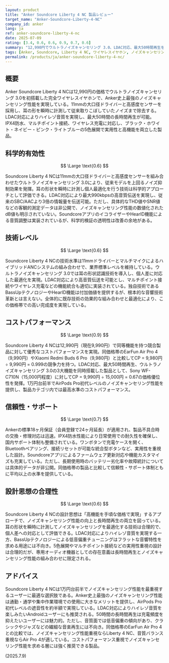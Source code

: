 ```yaml
---
layout: product
title: "Anker Soundcore Liberty 4 NC 製品レビュー"
target_name: "Anker-Soundcore-Liberty-4-NC"
company_id: anker
lang: ja
ref: anker-soundcore-liberty-4-nc
date: 2025-07-09
rating: [3.4, 0.6, 0.6, 0.9, 0.7, 0.6]
summary: "12,990円でウルトラノイズキャンセリング 3.0、LDAC対応、最大50時間再生を実現した完全ワイヤレスイヤホン。1万円台前半では最強クラスのノイズキャンセリング性能を誇るが、音質面では低音偏重傾向が残る"
tags: [Anker, Soundcore, Liberty 4 NC, ワイヤレスイヤホン, ノイズキャンセリング, LDAC]
permalink: /products/ja/anker-soundcore-liberty-4-nc/
---
```


## 概要

Anker Soundcore Liberty 4 NCは12,990円の価格でウルトラノイズキャンセリング 3.0を初搭載した完全ワイヤレスイヤホンで、Anker史上最強のノイズキャンセリング性能を実現している。11mmの大口径ドライバーと高感度センサーを採用し、耳の形を瞬時に計測して従来取りこぼしていたノイズまで除去する。LDAC対応によりハイレゾ音質を実現し、最大50時間の長時間再生が可能。IPX4防水、マルチポイント接続、ワイヤレス充電に対応し、ブラック・ホワイト・ネイビー・ピンク・ライトブルーの5色展開で実用性と高機能を両立した製品。

## 科学的有効性

$$ \Large \text{0.6} $$

Soundcore Liberty 4 NCは11mmの大口径ドライバーと高感度センサーを組み合わせたウルトラノイズキャンセリング 3.0により、従来モデルを上回るノイズ抑制効果を発揮。耳の形状を瞬時に計測し個人最適化を行う技術は科学的アプローチとして評価できる。LDAC対応により最大990kbpsの高音質伝送を実現し、従来のSBC/AACより3倍の情報量を伝送可能。ただし、具体的なTHD値やSNR値などの客観的測定データは非公開で、ノイズキャンセリング性能の数値化されたdB値も明示されていない。SoundcoreアプリのイコライザーやHearID機能による音質調整は実装されているが、科学的検証の透明性は改善の余地がある。

## 技術レベル

$$ \Large \text{0.6} $$

Soundcore Liberty 4 NCの技術水準は11mmドライバーとマルチマイクによるハイブリッドANCシステムの組み合わせで、業界標準レベルを維持している。ウルトラノイズキャンセリング 3.0では耳の形状認識技術を導入し、個人差に対応した最適化を実現。LDAC対応により高音質伝送を可能とし、マルチポイント接続やワイヤレス充電などの機能統合も適切に実装されている。独自技術であるBassUpテクノロジーやHearID機能は付加価値を提供するが、根本的な音響技術革新とは言えない。全体的に既存技術の効果的な組み合わせと最適化により、この価格帯での高い完成度を実現している。

## コストパフォーマンス

$$ \Large \text{0.9} $$

Soundcore Liberty 4 NCは12,990円（現在9,990円）で同等機能を持つ競合製品に対して優秀なコストパフォーマンスを実現。同価格帯のEarFun Air Pro 4（9,990円）やXiaomi Redmi Buds 6 Pro（9,980円）と比較してCP = 9,980円 ÷ 9,990円 = 0.999の競争力を持つ。LDAC対応、最大50時間再生、ウルトラノイズキャンセリング 3.0の3大機能を同時搭載した製品として、Sony WF-C710N（15,000円程度）に対してCP = 9,990円 ÷ 15,000円 = 0.67の価格優位性を発揮。1万円台前半でAirPods Pro初代レベルのノイズキャンセリング性能を提供し、製品カテゴリ内では最高水準のコストパフォーマンス。

## 信頼性・サポート

$$ \Large \text{0.7} $$

Ankerの標準18ヶ月保証（会員登録で24ヶ月延長）が適用され、製品不具合時の交換・修理対応は迅速。IPX4防水性能により日常使用での耐久性を確保し、国内サポート体制も整備されている。ワンボタンで充電ケースを開く、Bluetoothペアリング、接続リセットが可能な統合型ボタンなど、実用性を重視した設計。Soundcoreアプリによるファームウェア更新対応や機能カスタマイズも充実している。ただし、長期使用時のバッテリー劣化率や故障統計については具体的データが非公開。同価格帯の製品と比較して信頼性・サポート体制ともに平均以上の水準を提供している。

## 設計思想の合理性

$$ \Large \text{0.6} $$

Soundcore Liberty 4 NCの設計思想は「高機能を手頃な価格で実現」するアプローチで、ノイズキャンセリング性能の向上と長時間再生の両立を図っている。耳の形状を瞬時に計測してノイズキャンセリングを最適化する技術は合理的で、個人差への対応として評価できる。LDAC対応によりハイレゾ音質を実現する一方、BassUpテクノロジーによる低音偏重チューニングはフラットな音響特性を求める用途には不向き。5色展開やマルチポイント接続などの実用性重視の設計は合理的だが、専用オーディオ機器としての存在意義は長時間再生とノイズキャンセリング性能の組み合わせに限定される。

## アドバイス

Soundcore Liberty 4 NCは1万円台前半でノイズキャンセリング性能を最重視するユーザーに最適な選択肢である。Anker史上最強のノイズキャンセリング性能は通勤・通学や集中作業環境での使用に大きなメリットを提供し、AirPods Pro初代レベルの遮音性を約半額で実現している。LDAC対応によりハイレゾ音質を楽しみたいAndroidユーザーにも推奨される。50時間の長時間再生は充電頻度を抑えたいユーザーには魅力的。ただし、音質面では低音偏重の傾向があり、クラシックやジャズなどの繊細な音楽再生には不向き。同価格帯のEarFun Air Pro 4との比較では、ノイズキャンセリング性能重視ならLiberty 4 NC、音質バランス重視ならAir Pro 4が適している。コストパフォーマンス重視でノイズキャンセリング性能を求める層には強く推奨できる製品。

(2025.7.9)